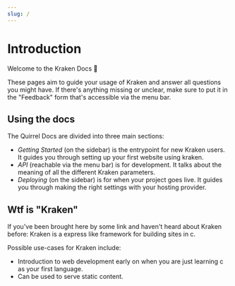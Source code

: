 ```yaml
---
slug: /
---
```


# Introduction

Welcome to the Kraken Docs 🎉

These pages aim to guide your usage of Kraken and answer all questions you might have. If there's anything missing or unclear, make sure to put it in the "Feedback" form that's accessible via the menu bar.

## Using the docs

The Quirrel Docs are divided into three main sections:

- _Getting Started_ (on the sidebar) is the entrypoint for new Kraken users. It guides you through setting up your first website using kraken.
- _API_ (reachable via the menu bar) is for development. It talks about the meaning of all the different Kraken parameters.
- _Deploying_ (on the sidebar) is for when your project goes live. It guides you through making the right settings with your hosting provider.

## Wtf is "Kraken"

If you've been brought here by some link and haven't heard about Kraken before:
Kraken is a express like framework for building sites in c.

Possible use-cases for Kraken include:

- Introduction to web development early on when you are just learning c as your first language.
- Can be used to serve static content.
